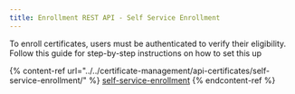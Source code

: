 ```yaml
---
title: Enrollment REST API - Self Service Enrollment
---
```


To enroll certificates, users must be authenticated to verify their eligibility. Follow this guide for step-by-step instructions on how to set this up

{% content-ref url="../../certificate-management/api-certificates/self-service-enrollment/" %}
[self-service-enrollment](../../certificate-management/api-certificates/self-service-enrollment/)
{% endcontent-ref %}
